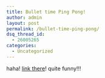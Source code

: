 ```yaml
---
title: Bullet time Ping Pong!
author: admin
layout: post
permalink: /bullet-time-ping-pong/
dsq_thread_id:
  - 26005265
categories:
  - Uncategorized
---
```

haha! [link there][1]! quite funny!!!

 [1]: http://www.thedesignfort.com/blog/archives/000097.html